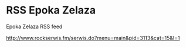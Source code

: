 # RSS Epoka Zelaza

Epoka Zelaza RSS feed

http://www.rockserwis.fm/serwis.do?menu=main&pid=3113&cat=15&l=1
